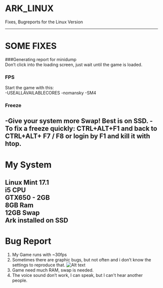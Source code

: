 # ARK_LINUX
Fixes, Bugreports for the Linux Version

----
# SOME FIXES
###Generating report for minidump  
Don’t click into the loading screen, just wait until the game is loaded.

### FPS
Start the game with this:  
-USEALLAVAILABLECORES -nomansky -SM4

### Freeze
-Give your system more Swap! Best is on SSD.
-To fix a freeze quickly: **CTRL+ALT+F1** and back to **CTRL+ALT+ F7 / F8** or login by **F1** and kill it with htop.
----
# My System
Linux Mint 17.1  
i5 CPU  
GTX650 - 2GB  
8GB Ram  
12GB Swap  
Ark installed on SSD
----
# Bug Report

1. My Game runs with ~30fps
2. Sometimes there are graphic bugs, but not often and i don’t know the settings to reproduce that.
![Alt text](http://f.666kb.com/i/d10hv0rm5epau6rp7.png)
3. Game need much RAM, swap is needed.
4. The voice sound don’t work, I can speak, but I can't hear another people.
